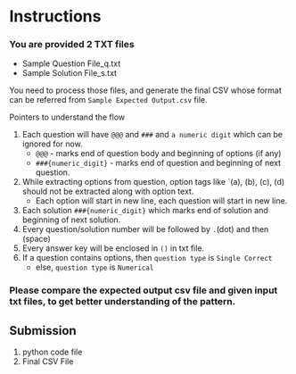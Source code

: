 # Instructions

### You are provided 2 TXT files
- Sample Question File_q.txt
- Sample Solution File_s.txt

You need to process those files, and generate the final CSV whose format can be referred from `Sample Expected Output.csv` file.

Pointers to understand the flow
1. Each question will have `@@@` and `###` and `a numeric digit` which can be ignored for now.
    - `@@@` - marks end of question body and beginning of options (if any)
    - `###{numeric_digit}` - marks end of question and beginning of next question.
2. While extracting options from question, option tags like `(a), (b), (c), (d) should not be extracted along with option text.
    - Each option will start in new line, each question will start in new line.
3. Each solution `###{numeric_digit}` which marks end of solution and beginning of next solution.
4. Every question/solution number will be followed by `.`(dot) and then ` `(space)
5. Every answer key will be enclosed in `()` in txt file.
6. If a question contains options, then `question type` is `Single Correct`
    - else, `question type` is `Numerical`

### Please compare the expected output csv file and given input txt files, to get better understanding of the pattern.

## Submission
1. python code file 
2. Final CSV File
